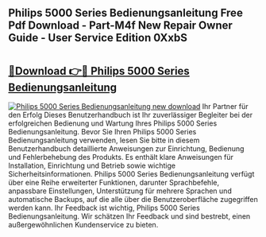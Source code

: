## Philips 5000 Series Bedienungsanleitung Free Pdf Download - Part-M4f New Repair Owner Guide - User Service Edition 0XxbS

# <h2><a href="http://df61q07.blite.top/?on=Philips+5000+Series+Bedienungsanleitung">🔗Download 👉🔴 Philips 5000 Series Bedienungsanleitung</a></h2>

[![Philips 5000 Series Bedienungsanleitung new download](https://i.imgur.com/lujVjoI.png)](http://df61q07.blite.top/?on=Philips+5000+Series+Bedienungsanleitung)
Ihr Partner für den Erfolg Dieses Benutzerhandbuch ist Ihr zuverlässiger Begleiter bei der erfolgreichen Bedienung und Wartung Ihres Philips 5000 Series Bedienungsanleitung. Bevor Sie Ihren Philips 5000 Series Bedienungsanleitung verwenden, lesen Sie bitte in diesem Benutzerhandbuch detaillierte Anweisungen zur Einrichtung, Bedienung und Fehlerbehebung des Produkts. Es enthält klare Anweisungen für Installation, Einrichtung und Betrieb sowie wichtige Sicherheitsinformationen. Philips 5000 Series Bedienungsanleitung verfügt über eine Reihe erweiterter Funktionen, darunter Sprachbefehle, anpassbare Einstellungen, Unterstützung für mehrere Sprachen und automatische Backups, auf die alle über die Benutzeroberfläche zugegriffen werden kann. Ihr Feedback ist wichtig, Philips 5000 Series Bedienungsanleitung. Wir schätzen Ihr Feedback und sind bestrebt, einen außergewöhnlichen Kundenservice zu bieten.
